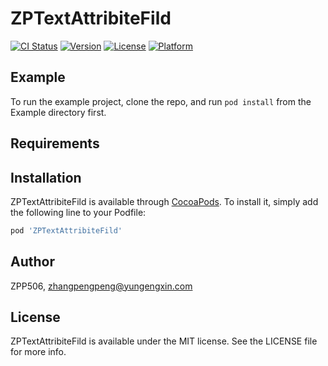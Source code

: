 # ZPTextAttribiteFild

[![CI Status](https://img.shields.io/travis/ZPP506/ZPTextAttribiteFild.svg?style=flat)](https://travis-ci.org/ZPP506/ZPTextAttribiteFild)
[![Version](https://img.shields.io/cocoapods/v/ZPTextAttribiteFild.svg?style=flat)](https://cocoapods.org/pods/ZPTextAttribiteFild)
[![License](https://img.shields.io/cocoapods/l/ZPTextAttribiteFild.svg?style=flat)](https://cocoapods.org/pods/ZPTextAttribiteFild)
[![Platform](https://img.shields.io/cocoapods/p/ZPTextAttribiteFild.svg?style=flat)](https://cocoapods.org/pods/ZPTextAttribiteFild)

## Example

To run the example project, clone the repo, and run `pod install` from the Example directory first.

## Requirements

## Installation

ZPTextAttribiteFild is available through [CocoaPods](https://cocoapods.org). To install
it, simply add the following line to your Podfile:

```ruby
pod 'ZPTextAttribiteFild'
```

## Author

ZPP506, zhangpengpeng@yungengxin.com

## License

ZPTextAttribiteFild is available under the MIT license. See the LICENSE file for more info.
